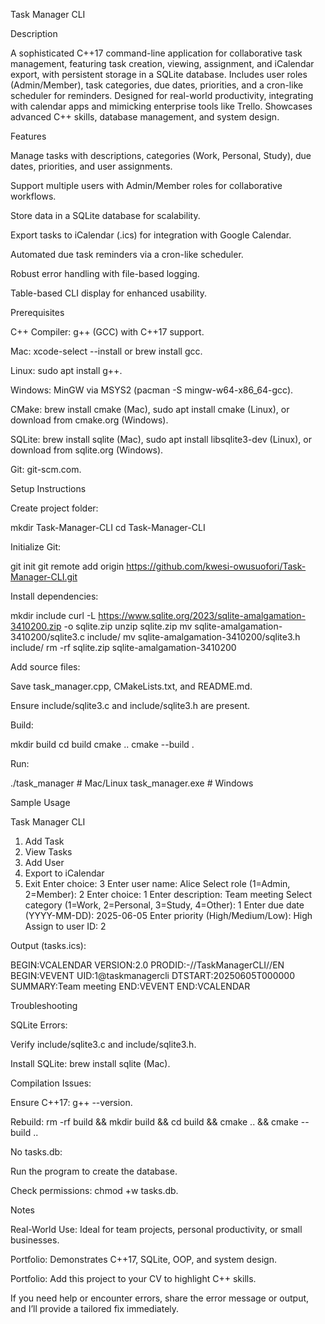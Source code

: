 Task Manager CLI

Description

A sophisticated C++17 command-line application for collaborative task management, featuring task creation, viewing, assignment, and iCalendar export, with persistent storage in a SQLite database. Includes user roles (Admin/Member), task categories, due dates, priorities, and a cron-like scheduler for reminders. Designed for real-world productivity, integrating with calendar apps and mimicking enterprise tools like Trello. Showcases advanced C++ skills, database management, and system design.

Features





Manage tasks with descriptions, categories (Work, Personal, Study), due dates, priorities, and user assignments.



Support multiple users with Admin/Member roles for collaborative workflows.



Store data in a SQLite database for scalability.



Export tasks to iCalendar (.ics) for integration with Google Calendar.



Automated due task reminders via a cron-like scheduler.



Robust error handling with file-based logging.



Table-based CLI display for enhanced usability.

Prerequisites





C++ Compiler: g++ (GCC) with C++17 support.





Mac: xcode-select --install or brew install gcc.



Linux: sudo apt install g++.



Windows: MinGW via MSYS2 (pacman -S mingw-w64-x86_64-gcc).



CMake: brew install cmake (Mac), sudo apt install cmake (Linux), or download from cmake.org (Windows).



SQLite: brew install sqlite (Mac), sudo apt install libsqlite3-dev (Linux), or download from sqlite.org (Windows).



Git: git-scm.com.

Setup Instructions





Create project folder:

mkdir Task-Manager-CLI
cd Task-Manager-CLI



Initialize Git:

git init
git remote add origin https://github.com/kwesi-owusuofori/Task-Manager-CLI.git



Install dependencies:

mkdir include
curl -L https://www.sqlite.org/2023/sqlite-amalgamation-3410200.zip -o sqlite.zip
unzip sqlite.zip
mv sqlite-amalgamation-3410200/sqlite3.c include/
mv sqlite-amalgamation-3410200/sqlite3.h include/
rm -rf sqlite.zip sqlite-amalgamation-3410200



Add source files:





Save task_manager.cpp, CMakeLists.txt, and README.md.



Ensure include/sqlite3.c and include/sqlite3.h are present.



Build:

mkdir build
cd build
cmake ..
cmake --build .



Run:

./task_manager  # Mac/Linux
task_manager.exe  # Windows

Sample Usage

Task Manager CLI
1. Add Task
2. View Tasks
3. Add User
4. Export to iCalendar
5. Exit
Enter choice: 3
Enter user name: Alice
Select role (1=Admin, 2=Member): 2
Enter choice: 1
Enter description: Team meeting
Select category (1=Work, 2=Personal, 3=Study, 4=Other): 1
Enter due date (YYYY-MM-DD): 2025-06-05
Enter priority (High/Medium/Low): High
Assign to user ID: 2

Output (tasks.ics):

BEGIN:VCALENDAR
VERSION:2.0
PRODID:-//TaskManagerCLI//EN
BEGIN:VEVENT
UID:1@taskmanagercli
DTSTART:20250605T000000
SUMMARY:Team meeting
END:VEVENT
END:VCALENDAR

Troubleshooting





SQLite Errors:





Verify include/sqlite3.c and include/sqlite3.h.



Install SQLite: brew install sqlite (Mac).



Compilation Issues:





Ensure C++17: g++ --version.



Rebuild: rm -rf build && mkdir build && cd build && cmake .. && cmake --build ..



No tasks.db:





Run the program to create the database.



Check permissions: chmod +w tasks.db.

Notes





Real-World Use: Ideal for team projects, personal productivity, or small businesses.



Portfolio: Demonstrates C++17, SQLite, OOP, and system design.



Portfolio: Add this project to your CV to highlight C++ skills.

If you need help or encounter errors, share the error message or output, and I’ll provide a tailored fix immediately.
